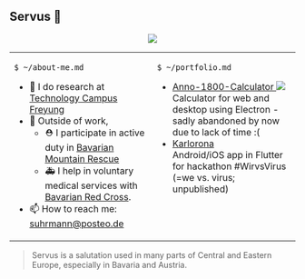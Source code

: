## Servus 👋

<p align="center">
  <img src="https://github-readme-stats.vercel.app/api?username=suhrmann&show_icons=true&count_private=true">
</p>

<table style="width: 100%">
  <tr>
    <td style="vertical-align: top; width: 50%;">
      <p><code>$ ~/about-me.md</code></p>
      <ul>
        <li> 🔭 I do research at <a href="https://th-deg.de/tc-freyung-en">Technology Campus Freyung</a></li>
        <li> 🧗 Outside of work, 
          <ul>
            <li> ⛑️ I participate in active duty in <a href="https://www.bergwacht-bayern.de">Bavarian Mountain Rescue</a>
            <li> 🚑 I help in voluntary medical services with <a href="https://www.brk.de/">Bavarian Red Cross</a>.
          </ul>
        </li>
        <li> 📫 How to reach me: <a href="mailto:suhrmann@posteo.de">suhrmann@posteo.de</a> </li>
      </ul>
    </td>
    <td style="width: 50%; vertical-align: top;">
      <p><code>$ ~/portfolio.md</code></p>
      <ul>
        <li> <a href="https://github.com/suhrmann/Anno-1800-Calculator">Anno-1800-Calculator <img src="https://img.shields.io/github/downloads/Vadammt/Anno-1800-Calculator/total.svg?style=flat" /></a> <br>
        Calculator for web and desktop using Electron - sadly abandoned by now due to lack of time :(</li>
        <li> <a href="https://github.com/suhrmann/Karlorona">Karlorona</a> <br>
        Android/iOS app in Flutter for hackathon #WirvsVirus (=we vs. virus; unpublished) </li>
      </ul>
    </td>
  </tr>
</table>

> Servus is a salutation used in many parts of Central and Eastern Europe, especially in Bavaria and Austria.

<!--
**suhrmann/suhrmann** is a ✨ _special_ ✨ repository because its `README.md` (this file) appears on your GitHub profile.

Here are some ideas to get you started:

- 🔭 I’m currently working on ...
- 🌱 I’m currently learning ...
- 👯 I’m looking to collaborate on ...
- 🤔 I’m looking for help with ...
- 💬 Ask me about ...
- 📫 How to reach me: ...
- 😄 Pronouns: ...
- ⚡ Fun fact: ...
-->
